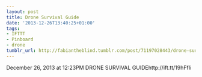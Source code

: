 ```yaml
---
layout: post
title: Drone Survival Guide
date: '2013-12-26T13:40:25+01:00'
tags:
- IFTTT
- Pinboard
- drone
tumblr_url: http://fabiantheblind.tumblr.com/post/71197028443/drone-survival-guide
---
```

December 26, 2013 at 12:23PM
DRONE SURVIVAL GUIDEhttp://ift.tt/19hFfIi

